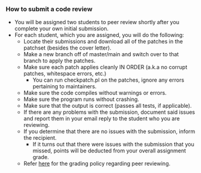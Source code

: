 ### How to submit a code review

* You will be assigned two students to peer review shortly after you complete your own initial submission.
* For each student, which you are assigned, you will do the following:
  * Locate their submissions and download all of the patches in the patchset (besides the cover letter).
  * Make a new branch off of master/main and switch over to that branch to apply the patches.
  * Make sure each patch applies cleanly IN ORDER (a.k.a no corrupt patches, whitespace errors, etc.)
    * You can run checkpatch.pl on the patches, ignore any errors pertaining to maintainers.
  * Make sure the code compiles without warnings or errors.
  * Make sure the program runs without crashing.
  * Make sure that the output is correct (passes all tests, if applicable).
  * If there are any problems with the submission, document said issues and report them in your email reply to the student who you are reviewing.
  * If you determine that there are no issues with the submission, inform the recipient.
    * If it turns out that there were issues with the submission that you missed, points will be deducted from your overall assignment grade.
  * Refer [here](course_policies) for the grading policy regarding peer reviewing.
